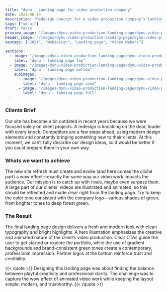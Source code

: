 ```yaml
---
title: "dynu - Landing page for video production company"
date: 2021-08-14
description: "Redesign concept for a video production company’s landing page, aimed to create a modern wow effect, showcase illustrated and animated work, and highlight brand colors in green tones."
tags: ["ux-ui"]
draft: false
preview_image: "/images/dynu-video-production-landing-page/dynu-video-production-landing-page-1.jpg"
header_image: "/images/dynu-video-production-landing-page/dynu-video-production-landing-page-1.jpg"
seotags: ["2021", "Webdesign", "Landing page", "Video Makers"]

sections:
  - image: "/images/dynu-video-production-landing-page/dynu-video-production-landing-page-2.jpg"
    label: "dynu - landing page top"
  - image: "/images/dynu-video-production-landing-page/dynu-video-production-landing-page-3.jpg"
    label: "dynu - landing page bottom"
    subimages:
      - image: "/images/dynu-video-production-landing-page/dynu-video-production-landing-page-5.jpg"
        label: "dynu - landing page zoom"
      - image: "/images/dynu-video-production-landing-page/dynu-video-production-landing-page-4.jpg"
        label: "dynu - landing page full"
---
```


### Clients Brief

Our site has become a bit outdated in recent years because we were focused solely on client projects. A redesign is knocking on the door, louder with every knock. Competitors are a few steps ahead, using modern design elements and constantly bringing something new to their clients. At this moment, we can’t fully describe our design ideas, so it would be better if you could prepare them in your own way.

### Whats we want to achieve 

The new site refresh must create and evoke (and here comes the cliché part) a wow effect—exactly the same way our video work impacts the audience. Our mission is to catch up with rivals, maybe even surpass them. A large part of our clients’ videos are illustrated and animated, so this should be reflected and made clear right from the landing page. Try to keep the color tone consistent with the company logo—various shades of green, from brighter tones to deep forest green.

### The Result

The final landing page design delivers a fresh and modern look with clean typography and bright highlights. A hero illustration emphasizes the creative and animated nature of the client’s video production. Clear CTAs guide the user to get started or explore the portfolio, while the use of gradient backgrounds and brand-consistent green tones create a contemporary, professional impression. Partner logos at the bottom reinforce trust and credibility.

{{< quote >}}
Designing this landing page was about finding the balance between playful creativity and professional clarity. The challenge was to capture the wow effect of animated video work while keeping the layout simple, modern, and trustworthy.
{{< /quote >}}
